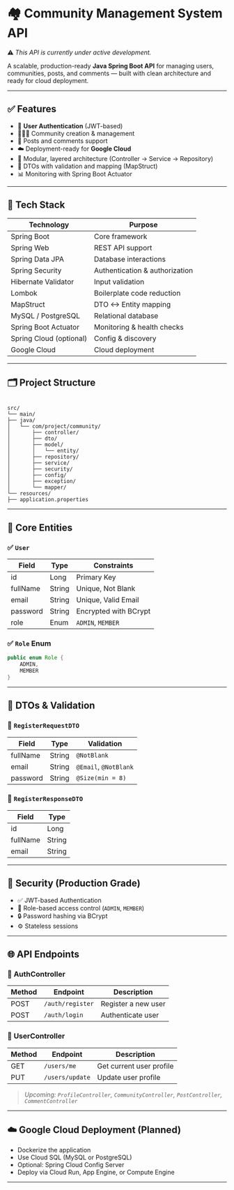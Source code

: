 # 🏘️ Community Management System API

⚠️ *This API is currently under active development.*

A scalable, production-ready **Java Spring Boot API** for managing users, communities, posts, and comments — built with clean architecture and ready for cloud deployment.

---

## ✅ Features

- 🔐 **User Authentication** (JWT-based)
- 🧑‍🤝‍🧑 Community creation & management
- 📝 Posts and comments support
- ☁️ Deployment-ready for **Google Cloud**
- 🧱 Modular, layered architecture (Controller → Service → Repository)
- 🔄 DTOs with validation and mapping (MapStruct)
- 📊 Monitoring with Spring Boot Actuator

---

## 🚀 Tech Stack

| Technology             | Purpose                               |
|------------------------|----------------------------------------|
| Spring Boot            | Core framework                         |
| Spring Web             | REST API support                       |
| Spring Data JPA        | Database interactions                  |
| Spring Security        | Authentication & authorization         |
| Hibernate Validator    | Input validation                       |
| Lombok                 | Boilerplate code reduction             |
| MapStruct              | DTO <-> Entity mapping                 |
| MySQL / PostgreSQL     | Relational database                    |
| Spring Boot Actuator   | Monitoring & health checks             |
| Spring Cloud (optional)| Config & discovery                     |
| Google Cloud           | Cloud deployment                       |

---

## 🗂️ Project Structure

```

src/
└── main/
├── java/
│   └── com/project/community/
│       ├── controller/
│       ├── dto/
│       ├── model/
│       │   └── entity/
│       ├── repository/
│       ├── service/
│       ├── security/
│       ├── config/
│       ├── exception/
│       └── mapper/
└── resources/
├── application.properties

````

---

## 🧱 Core Entities

### ✅ `User`

| Field     | Type   | Constraints              |
|-----------|--------|--------------------------|
| id        | Long   | Primary Key              |
| fullName  | String | Unique, Not Blank        |
| email     | String | Unique, Valid Email      |
| password  | String | Encrypted with BCrypt    |
| role      | Enum   | `ADMIN`, `MEMBER`        |

### ✅ `Role` Enum

```java
public enum Role {
    ADMIN,
    MEMBER
}
````

---

## 🧾 DTOs & Validation

### 🔹 `RegisterRequestDTO`

| Field    | Type   | Validation            |
| -------- | ------ | --------------------- |
| fullName | String | `@NotBlank`           |
| email    | String | `@Email`, `@NotBlank` |
| password | String | `@Size(min = 8)`      |

### 🔹 `RegisterResponseDTO`

| Field    | Type   |
| -------- | ------ |
| id       | Long   |
| fullName | String |
| email    | String |

---

## 🔐 Security (Production Grade)

* ✅ JWT-based Authentication
* 🔐 Role-based access control (`ADMIN`, `MEMBER`)
* 🔒 Password hashing via BCrypt
* ⚙️ Stateless sessions

---

## 🌐 API Endpoints

### 🛂 **AuthController**

| Method | Endpoint         | Description         |
| ------ | ---------------- | ------------------- |
| POST   | `/auth/register` | Register a new user |
| POST   | `/auth/login`    | Authenticate user   |

### 👤 **UserController**

| Method | Endpoint        | Description              |
| ------ | --------------- | ------------------------ |
| GET    | `/users/me`     | Get current user profile |
| PUT    | `/users/update` | Update user profile      |

> *Upcoming: `ProfileController`, `CommunityController`, `PostController`, `CommentController`*

---

## ☁️ Google Cloud Deployment (Planned)

* Dockerize the application
* Use Cloud SQL (MySQL or PostgreSQL)
* Optional: Spring Cloud Config Server
* Deploy via Cloud Run, App Engine, or Compute Engine

---